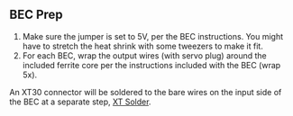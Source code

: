 ## BEC Prep

1. Make sure the jumper is set to 5V, per the BEC instructions. You might have to stretch the heat shrink with some tweezers to make it fit.
2.  For each BEC, wrap the output wires (with servo plug) around the included ferrite core per the instructions included with the BEC (wrap 5x).

An XT30 connector will be soldered to the bare wires on the input side of the BEC at a separate step, [XT Solder](xtsolder.md).
